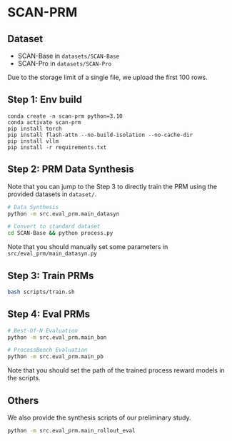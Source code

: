 # SCAN-PRM

## Dataset

- SCAN-Base in `datasets/SCAN-Base`
- SCAN-Pro in `datasets/SCAN-Pro`

Due to the storage limit of a single file, we upload the first 100 rows.

## Step 1: Env build

```
conda create -n scan-prm python=3.10
conda activate scan-prm
pip install torch
pip install flash-attn --no-build-isolation --no-cache-dir
pip install vllm
pip install -r requirements.txt
```

## Step 2: PRM Data Synthesis

Note that you can jump to the Step 3 to directly train the PRM using the provided datasets in `dataset/`.

```bash
# Data Synthesis
python -m src.eval_prm.main_datasyn

# Convert to standard dataset
cd SCAN-Base && python process.py
```

Note that you should manually set some parameters in `src/eval_prm/main_datasyn.py`


## Step 3: Train PRMs

```bash
bash scripts/train.sh
```

## Step 4: Eval PRMs

```bash
# Best-Of-N Evaluation
python -m src.eval_prm.main_bon

# ProcessBench Evaluation
python -m src.eval_prm.main_pb
```

Note that you should set the path of the trained process reward models in the scripts.

## Others

We also provide the synthesis scripts of our preliminary study.

```bash
python -m src.eval_prm.main_rollout_eval
```

